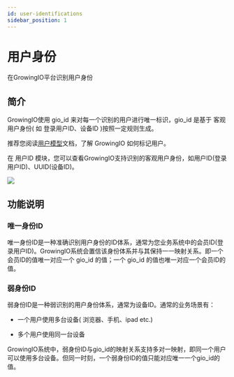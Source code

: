 ```yaml
---
id: user-identifications
sidebar_position: 1
---
```


# 用户身份

在GrowingIO平台识别用户身份


## 简介[](#jian-jie)

GrowingIO使用 gio_id 来对每一个识别的用户进行唯一标识，gio_id 是基于 客观用户身份( 如 登录用户ID、设备ID )按照一定规则生成。

推荐您阅读[用户模型](https://growingio.gitbook.io/op/v/14.7/getting-started/basic-concept/user-identifications)文档，了解 GrowingIO 如何标记用户。

在 用户ID 模块，您可以查看GrowingIO支持识别的客观用户身份，如用户ID(登录用户ID)、UUID(设备ID)。

![](https://gblobscdn.gitbook.com/assets%2F-M2qbZInaXgdm8kkNosp%2F-MkW0P6dvbjIFcZ7_4KL%2F-MkW0tdlvzxsEq4TOZ9H%2Fimage.png?alt=media&token=bff87184-d0d8-4581-84a4-653a55f91c2f)


## 功能说明[](#gong-neng-shuo-ming)

### 唯一身份ID[](#wei-yi-shen-fen-id)

唯一身份ID是一种准确识别用户身份的ID体系，通常为您业务系统中的会员ID(登录用户ID)。GrowingIO系统会置信该身份体系并与其保持一一映射关系。即一个会员ID的值唯一对应一个 gio_id 的值；一个 gio_id 的值也唯一对应一个会员ID的值。


### 弱身份ID[](#ruo-shen-fen-id)

弱身份ID是一种弱识别的用户身份体系，通常为设备ID。通常的业务场景有：

* 一个用户使用多台设备( 浏览器、手机、ipad etc.)
    
* 多个用户使用同一台设备
    
GrowingIO系统中，弱身份ID与gio_id的映射关系支持多对一映射，即同一个用户可以使用多台设备。但同一时刻，一个弱身份ID的值只能对应唯一一个gio_id的值。
